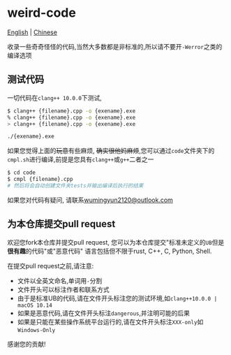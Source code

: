 # weird-code

[English](README-en.md) | [Chinese]()

收录一些奇奇怪怪的代码,当然大多数都是非标准的,所以请不要开`-Werror`之类的编译选项

## 测试代码

一切代码在`clang++ 10.0.0`下测试, 

```bash
$ clang++ {filename}.cpp -o {exename}.exe
% clang++ {filename}.cpp -o {exename}.exe
> clang++ {filename}.cpp -o {exename}.exe

./{exename}.exe
```

如果您觉得上面的~~玩意~~有些麻烦, ~~确实很他妈麻烦~~,您可以通过`code`文件夹下的`cmpl.sh`进行编译,前提是您具有`clang++`或`g++`二者之一

```bash
$ cd code
$ cmpl {filename}.cpp
# 然后将会自动创建文件夹tests并输出编译后执行的结果
```

如果您对代码有疑问, 请联系[wumingyun2120@outlook.com](mailto:wumingyun2120@outlook.com)

## 为本仓库提交pull request

欢迎您fork本仓库并提交pull request, 您可以为本仓库提交"标准未定义的`UB`但是**很有趣**的代码"或"恶意代码"
语言包括但不限于rust, C++, C, Python, Shell.

在提交pull request之前,请注意:

* 文件以全英文命名,单词用`-`分割
* 文件开头可以标注作者和联系方式
* 由于是标准UB的代码,请在文件开头标注您的测试环境,如`clang++10.0.0 | macOS 10.14`
* 如果是恶意代码,请在文件开头标注`dangerous`,并注明可能的后果
* 如果是只能在某些操作系统平台运行的,请在文件开头标注`XXX-only`如`Windows-Only`

感谢您的贡献!